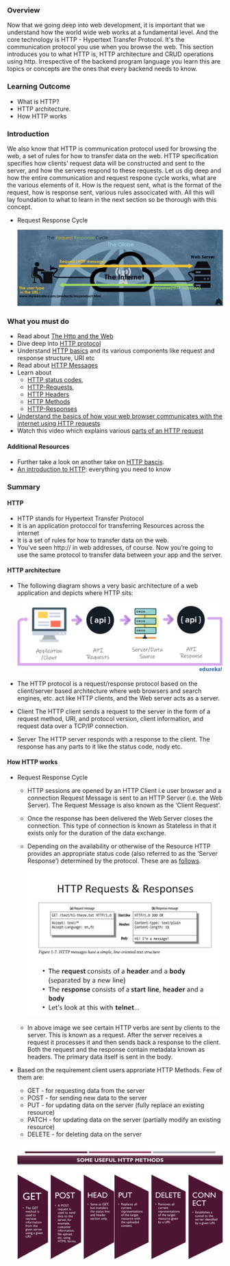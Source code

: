 ### Overview
Now that we going deep into web development, it is important that we understand how the world wide web works at a fundamental level. And the core technology is HTTP - Hypertext Transfer Protocol. It's the communication protocol you use when you browse the web. This section introduces you to what HTTP is, HTTP architecture and CRUD operations using http. Irrespective of the backend program language you learn this are topics or concepts are the ones that every backend needs to know.

### Learning Outcome
- What is HTTP?
- HTTP architecture.
- How HTTP works

### Introduction
We also know that HTTP is communication protocol used for browsing the web, a set of rules for how to transfer data on the web.
HTTP specification specifies how clients' request data will be constructed and sent to the server, and how the servers respond to these requests. Let us dig deep and how the entire communication and request respone cycle works, what are the various elements of it. How is the request sent, what is the format of the request, how is response sent, various rules associcated with. All this will lay foundation to what to learn in the next section so be thorough with this concept.

- Request Response Cycle

    ![](./images/Request-response-cycle.png)

### What you must do
- Read about [The Http and the Web](https://www.youtube.com/watch?v=eesqK59rhGA)
- Dive deep into [HTTP protocol](https://code.tutsplus.com/tutorials/http-the-protocol-every-web-developer-must-know-part-1--net-31177)
- Understand [HTTP basics](http://www.steves-internet-guide.com/http-basics/) and its various components like request and response structure, URI etc
- Read about [HTTP Messages](https://developer.mozilla.org/en-US/docs/Web/HTTP/Messages)
- Learn about  
    - [HTTP status codes](https://www.tutorialspoint.com/http/http_status_codes.htm), 
    - [HTTP-Requests](https://www.tutorialspoint.com/http/http_requests.htm), 
    - [HTTP Headers](https://www.geeksforgeeks.org/http-headers/)
    - [HTTP Methods](https://www.tutorialspoint.com/http/http_methods.htm)
    - [HTTP-Responses](https://www.tutorialspoint.com/http/http_responses.htm)
- [Understand the basics of how your web browser communicates with the internet using HTTP requests](https://www.codecademy.com/articles/http-requests)
- Watch this video which explains various [parts of an HTTP request](https://www.youtube.com/watch?v=pHFWGN-upGM)

#### Additional Resources
- Further take a look on another take on [HTTP bascis](hhttps://www.ntu.edu.sg/home/ehchua/programming/webprogramming/HTTP_Basics.html).
- [An introduction to HTTP](https://www.freecodecamp.org/news/http-and-everything-you-need-to-know-about-it/): everything you need to know

### Summary 
#### HTTP
- HTTP stands for Hypertext Transfer Protocol
- It is an application protoccol for transferring Resources across the internet
- It is a set of rules for how to transfer data on the web. 
- You've seen http:// in web addresses, of course. Now you’re going to use the same protocol to transfer data between your app and the server.

#### HTTP architecture
- The following diagram shows a very basic architecture of a web application and depicts where HTTP sits:

    ![](./images/API.png)

- The HTTP protocol is a request/response protocol based on the client/server based architecture where web browsers and search engines, etc. act like HTTP clients, and the Web server acts as a server.

- Client
The HTTP client sends a request to the server in the form of a request method, URI, and protocol version, client information, and request data over a TCP/IP connection.

- Server
The HTTP server responds with a response to the client. The response has any parts to it like the status code, nody etc.

#### How HTTP works
- Request Response Cycle
    - HTTP sessions are opened by an HTTP Client i.e user browser and a connection Request Message is sent to an HTTP Server (i.e. the Web Server). The Request Message is also known as the ‘Client Request’.
    - Once the response has been delivered the Web Server closes the connection. This type of connection is known as Stateless in that it exists only for the duration of the data exchange.

    - Depending on the availability or otherwise of the Resource HTTP provides an appropriate status code (also referred to as the ‘Server Response’) determined by the protocol. These are as [follows](https://www.tutorialspoint.com/http/http_status_codes.htm).

        ![](./images/slide_10.jpg)

    - In above image we see certain HTTP verbs are sent by clients to the server. This is known as a request. After the server receives a request it processes it and then sends back a response to the client. Both the request and the response contain metadata known as headers. The primary data itself is sent in the body.

- Based on the requirement client users approriate HTTP Methods. Few of them are:
    - GET - for requesting data from the server
    - POST - for sending new data to the server
    - PUT - for updating data on the server (fully replace an existing resource)
    - PATCH - for updating data on the server (partially modify an existing resource)
    - DELETE - for deleting data on the server

    ![](./images/HTTP_methods.jpg)


